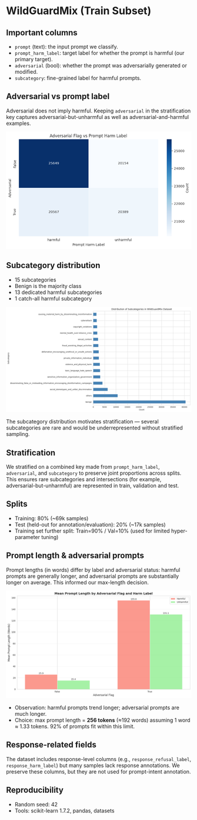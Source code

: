 # WildGuardMix (Train Subset)

## Important columns

- `prompt` (text): the input prompt we classify.
- `prompt_harm_label`: target label for whether the prompt is harmful (our primary target).
- `adversarial` (bool): whether the prompt was adversarially generated or modified.
- `subcategory`: fine-grained label for harmful prompts.

## Adversarial vs prompt label

Adversarial does not imply harmful. Keeping `adversarial` in the stratification key captures adversarial-but-unharmful as well as adversarial-and-harmful examples.

![Adversarial vs prompt label](../notes/imgs/adversarial_vs_prompt_label.png)

## Subcategory distribution

- 15 subcategories
- Benign is the majority class
- 13 dedicated harmful subcategories
- 1 catch-all harmful subcategory

![Subcategory distribution](../notes/imgs/subcategory_distribution.png)

The subcategory distribution motivates stratification — several subcategories are rare and would be underrepresented without stratified sampling.

## Stratification

We stratified on a combined key made from `prompt_harm_label`, `adversarial`, and `subcategory` to preserve joint proportions across splits. This ensures rare subcategories and intersections (for example, adversarial-but-unharmful) are represented in train, validation and test.

## Splits

- Training: 80% (~69k samples)
- Test (held-out for annotation/evaluation): 20% (~17k samples)
- Training set further split: Train=90% / Val=10% (used for limited hyper-parameter tuning)

## Prompt length & adversarial prompts

Prompt lengths (in words) differ by label and adversarial status: harmful prompts are generally longer, and adversarial prompts are substantially longer on average. This informed our max-length decision.

![Adversarial prompt length](../notes/imgs/adversarial_length.png)

- Observation: harmful prompts trend longer; adversarial prompts are much longer.
- Choice: max prompt length = **256 tokens** (≈192 words) assuming 1 word ≈ 1.33 tokens. 92% of prompts fit within this limit.

## Response-related fields

The dataset includes response-level columns (e.g., `response_refusal_label`, `response_harm_label`) but many samples lack response annotations. We preserve these columns, but they are not used for prompt-intent annotation.

## Reproducibility

- Random seed: 42
- Tools: scikit-learn 1.7.2, pandas, datasets
